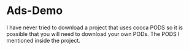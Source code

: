 # Ads-Demo
I have never tried to download a project that uses cocca PODS so it is possible that you will need to download your own PODs.
The PODS I mentioned inside the project.
